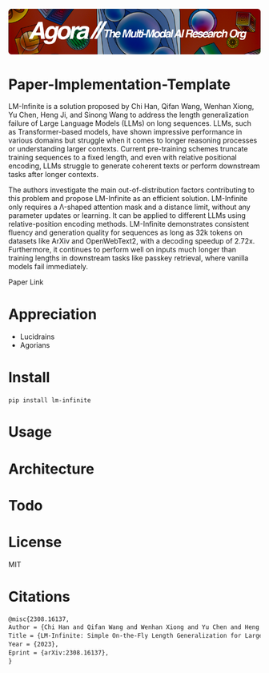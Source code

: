 [![Multi-Modality](agorabanner.png)](https://discord.gg/qUtxnK2NMf)

# Paper-Implementation-Template
LM-Infinite is a solution proposed by Chi Han, Qifan Wang, Wenhan Xiong, Yu Chen, Heng Ji, and Sinong Wang to address the length generalization failure of Large Language Models (LLMs) on long sequences. LLMs, such as Transformer-based models, have shown impressive performance in various domains but struggle when it comes to longer reasoning processes or understanding larger contexts. Current pre-training schemes truncate training sequences to a fixed length, and even with relative positional encoding, LLMs struggle to generate coherent texts or perform downstream tasks after longer contexts.

The authors investigate the main out-of-distribution factors contributing to this problem and propose LM-Infinite as an efficient solution. LM-Infinite only requires a Λ-shaped attention mask and a distance limit, without any parameter updates or learning. It can be applied to different LLMs using relative-position encoding methods. LM-Infinite demonstrates consistent fluency and generation quality for sequences as long as 32k tokens on datasets like ArXiv and OpenWebText2, with a decoding speedup of 2.72x. Furthermore, it continues to perform well on inputs much longer than training lengths in downstream tasks like passkey retrieval, where vanilla models fail immediately.

Paper Link

# Appreciation
* Lucidrains
* Agorians



# Install
`pip install lm-infinite`

# Usage

# Architecture

# Todo


# License
MIT

# Citations
```latex
@misc{2308.16137,
Author = {Chi Han and Qifan Wang and Wenhan Xiong and Yu Chen and Heng Ji and Sinong Wang},
Title = {LM-Infinite: Simple On-the-Fly Length Generalization for Large Language Models},
Year = {2023},
Eprint = {arXiv:2308.16137},
}
```